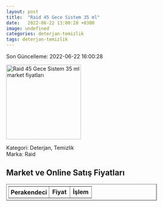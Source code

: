 ```yaml
---
layout: post
title:  "Raid 45 Gece Sistem 35 ml"
date:   2022-06-22 13:00:28 +0300
image: undefined
categories: deterjan-temizlik
tags: deterjan-temizlik
---
```


Son Güncelleme: 2022-06-22 16:00:28

<img src="undefined" width="200" alt="Raid 45 Gece Sistem 35 ml market fiyatları" />

Kategori: Deterjan, Temizlik
<br />
Marka: Raid

<h2>Market ve Online Satış Fiyatları</h2>

<table border="1" style="padding: 5px;width:80%;">
  <tr>
    <td style="padding: 5px;"><strong>Perakendeci</strong></td>
    <td><strong>Fiyat</strong></td>
    <td><strong>İşlem</strong></td>
  </tr>
  
</table>
